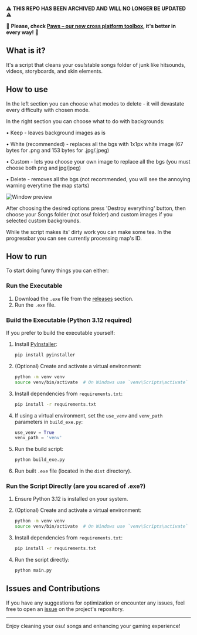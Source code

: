 ⚠️ **THIS REPO HAS BEEN ARCHIVED AND WILL NO LONGER BE UPDATED** ⚠️

🐾 **Please, check [Paws – our new cross platform toolbox](https://github.com/osupaws/paws), it's better in every way!** 🐾

## What is it?
It's a script that cleans your osu!stable songs folder of junk like hitsounds, videos, storyboards, and skin elements.

## How to use

In the left section you can choose what modes to delete - it will devastate every difficulty with chosen mode.

In the right section you can choose what to do with backgrounds:

• Keep - leaves background images as is

• White (recommended) - replaces all the bgs with 1x1px white image (67 bytes for .png and 153 bytes for .jpg/.jpeg) 

• Custom - lets you choose your own image to replace all the bgs (you must choose both png and jpg/jpeg)

• Delete - removes all the bgs (not recommended, you will see the annoying warning everytime the map starts)

![Window preview](https://i.imgur.com/IxXT8hV.png)

After choosing the desired options press 'Destroy everything' button, then choose your Songs folder (not osu! folder) and custom images if you selected custom backgrounds.

While the script makes its' dirty work you can make some tea. In the progressbar you can see currently processing map's ID.

## How to run

To start doing funny things you can either:

### Run the Executable

1. Download the `.exe` file from the [releases](https://github.com/shsh-x/sh-x-cleaner/releases/latest) section.
2. Run the `.exe` file.

### Build the Executable (Python 3.12 required)

If you prefer to build the executable yourself:

1. Install [PyInstaller](https://www.pyinstaller.org/):

   ```sh
   pip install pyinstaller
   ```

2. (Optional) Create and activate a virtual environment:

   ```sh
   python -m venv venv
   source venv/bin/activate  # On Windows use `venv\Scripts\activate`
   ```

3. Install dependencies from `requirements.txt`:

   ```sh
   pip install -r requirements.txt
   ```

4. If using a virtual environment, set the `use_venv` and `venv_path` parameters in `build_exe.py`:

   ```python
   use_venv = True
   venv_path = 'venv'
   ```

5. Run the build script:

   ```sh
   python build_exe.py
   ```

6. Run built `.exe` file (located in the `dist` directory).

### Run the Script Directly (are you scared of .exe?)

1. Ensure Python 3.12 is installed on your system.
2. (Optional) Create and activate a virtual environment:

   ```sh
   python -m venv venv
   source venv/bin/activate  # On Windows use `venv\Scripts\activate`
   ```

3. Install dependencies from `requirements.txt`:

   ```sh
   pip install -r requirements.txt
   ```

4. Run the script directly:

   ```sh
   python main.py
   ```

## Issues and Contributions

If you have any suggestions for optimization or encounter any issues, feel free to open an [issue](https://github.com/shsh-x/sh-x-cleaner/issues) on the project's repository.

---

Enjoy cleaning your osu! songs and enhancing your gaming experience!
